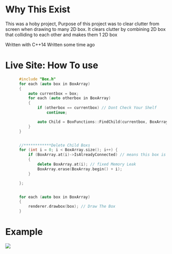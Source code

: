 # Why This Exist
This was a hoby project, Purpose of this project was to clear clutter from screen when drawing to many 2D box.
It clears clutter by combining 2D box that colliding to each other and makes them 1 2D box

Written with C++14
Written some time ago

# Live Site: How To use

  ```cpp
		#include "Box.h"
		for each (auto box in BoxArray)
		{
			auto currentbox = box;
			for each (auto otherbox in BoxArray)
			{
				if (otherbox == currentbox) // Dont Check Your Shelf
					continue;

				auto Child = BoxFunctions::FindChild(currentbox, BoxArray); // Finds All The Child Box's & add them to father box	
			}
		}


		//************Delete Child Boxs
		for (int i = 0; i < BoxArray.size(); i++) {
			if (BoxArray.at(i)->IsAlreadyConnected) // means this box is detected to be a child box
			{
				delete BoxArray.at(i); // fixed Memory Leak
				BoxArray.erase(BoxArray.begin() + i);
			}

		};


		for each (auto box in BoxArray)
		{
			renderer.drawbox(box); // Draw The Box
		}

   ```

		


# Example 
![](https://github.com/salimhankurul/2D-Box-Combiner/blob/main/ezgif-2-5825d0bd16.gif)


